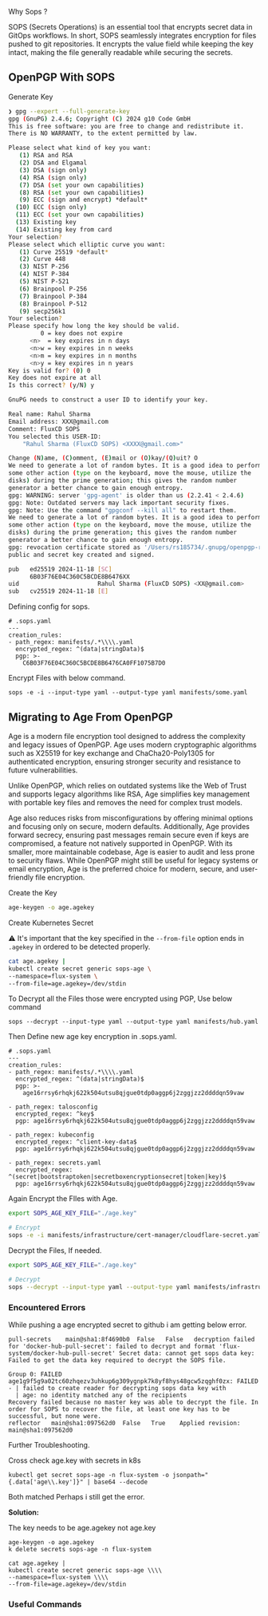 Why Sops ?

SOPS (Secrets Operations) is an essential tool that encrypts secret data in GitOps workflows. In short, SOPS seamlessly integrates encryption for files pushed to git repositories. It encrypts the value field while keeping the key intact, making the file generally readable while securing the secrets.

## OpenPGP With SOPS

Generate Key

```bash
❯ gpg --expert --full-generate-key
gpg (GnuPG) 2.4.6; Copyright (C) 2024 g10 Code GmbH
This is free software: you are free to change and redistribute it.
There is NO WARRANTY, to the extent permitted by law.

Please select what kind of key you want:
   (1) RSA and RSA
   (2) DSA and Elgamal
   (3) DSA (sign only)
   (4) RSA (sign only)
   (7) DSA (set your own capabilities)
   (8) RSA (set your own capabilities)
   (9) ECC (sign and encrypt) *default*
  (10) ECC (sign only)
  (11) ECC (set your own capabilities)
  (13) Existing key
  (14) Existing key from card
Your selection?
Please select which elliptic curve you want:
   (1) Curve 25519 *default*
   (2) Curve 448
   (3) NIST P-256
   (4) NIST P-384
   (5) NIST P-521
   (6) Brainpool P-256
   (7) Brainpool P-384
   (8) Brainpool P-512
   (9) secp256k1
Your selection?
Please specify how long the key should be valid.
         0 = key does not expire
      <n>  = key expires in n days
      <n>w = key expires in n weeks
      <n>m = key expires in n months
      <n>y = key expires in n years
Key is valid for? (0) 0
Key does not expire at all
Is this correct? (y/N) y

GnuPG needs to construct a user ID to identify your key.

Real name: Rahul Sharma
Email address: XXX@gmail.com
Comment: FluxCD SOPS
You selected this USER-ID:
    "Rahul Sharma (FluxCD SOPS) <XXXX@gmail.com>"

Change (N)ame, (C)omment, (E)mail or (O)kay/(Q)uit? O
We need to generate a lot of random bytes. It is a good idea to perform
some other action (type on the keyboard, move the mouse, utilize the
disks) during the prime generation; this gives the random number
generator a better chance to gain enough entropy.
gpg: WARNING: server 'gpg-agent' is older than us (2.2.41 < 2.4.6)
gpg: Note: Outdated servers may lack important security fixes.
gpg: Note: Use the command "gpgconf --kill all" to restart them.
We need to generate a lot of random bytes. It is a good idea to perform
some other action (type on the keyboard, move the mouse, utilize the
disks) during the prime generation; this gives the random number
generator a better chance to gain enough entropy.
gpg: revocation certificate stored as '/Users/rs185734/.gnupg/openpgp-revocs.d/C6B03F76E04C360C5BCDE8B6476XX.rev'
public and secret key created and signed.

pub   ed25519 2024-11-18 [SC]
      6B03F76E04C360C5BCDE8B6476XX
uid                      Rahul Sharma (FluxCD SOPS) <XX@gmail.com>
sub   cv25519 2024-11-18 [E]
```

Defining config for sops.

```
# .sops.yaml
---
creation_rules:
- path_regex: manifests/.*\\\\.yaml
  encrypted_regex: ^(data|stringData)$
  pgp: >-
    C6B03F76E04C360C5BCDE8B6476CA0FF1075B7D0
```

Encrypt Files with below command.

```
sops -e -i --input-type yaml --output-type yaml manifests/some.yaml
```

## Migrating to Age From OpenPGP

Age is a modern file encryption tool designed to address the complexity and legacy issues of OpenPGP. Age uses modern cryptographic algorithms such as X25519 for key exchange and ChaCha20-Poly1305 for authenticated encryption, ensuring stronger security and resistance to future vulnerabilities.

Unlike OpenPGP, which relies on outdated systems like the Web of Trust and supports legacy algorithms like RSA, Age simplifies key management with portable key files and removes the need for complex trust models.

Age also reduces risks from misconfigurations by offering minimal options and focusing only on secure, modern defaults. Additionally, Age provides forward secrecy, ensuring past messages remain secure even if keys are compromised, a feature not natively supported in OpenPGP. With its smaller, more maintainable codebase, Age is easier to audit and less prone to security flaws. While OpenPGP might still be useful for legacy systems or email encryption, Age is the preferred choice for modern, secure, and user-friendly file encryption.

Create the Key

```bash
age-keygen -o age.agekey
```

Create Kubernetes Secret

⚠️ It's important that the key specified in the `--from-file` option ends in `.agekey` in ordered to be detected properly.

```bash
cat age.agekey |
kubectl create secret generic sops-age \
--namespace=flux-system \
--from-file=age.agekey=/dev/stdin
```

To Decrypt all the Files those were encrypted using PGP, Use below command

```
sops --decrypt --input-type yaml --output-type yaml manifests/hub.yaml
```

Then Define new age key encryption in .sops.yaml.

```
# .sops.yaml
---
creation_rules:
- path_regex: manifests/.*\\\\.yaml
  encrypted_regex: ^(data|stringData)$
  pgp: >-
    age16rrsy6rhqkj622k504utsu8qjgue0tdp0aggp6j2zggjzz2ddddqn59vaw

- path_regex: talosconfig
  encrypted_regex: ^key$
  pgp: age16rrsy6rhqkj622k504utsu8qjgue0tdp0aggp6j2zggjzz2ddddqn59vaw

- path_regex: kubeconfig
  encrypted_regex: ^client-key-data$
  pgp: age16rrsy6rhqkj622k504utsu8qjgue0tdp0aggp6j2zggjzz2ddddqn59vaw

- path_regex: secrets.yaml
  encrypted_regex: ^(secret|bootstraptoken|secretboxencryptionsecret|token|key)$
  pgp: age16rrsy6rhqkj622k504utsu8qjgue0tdp0aggp6j2zggjzz2ddddqn59vaw  
```

Again Encrypt the FIles with Age.

```bash
export SOPS_AGE_KEY_FILE="./age.key"

# Encrypt
sops -e -i manifests/infrastructure/cert-manager/cloudflare-secret.yaml
```

Decrypt the Files, If needed.

```bash
export SOPS_AGE_KEY_FILE="./age.key"

# Decrypt
sops --decrypt --input-type yaml --output-type yaml manifests/infrastructure/pull-secrets/docker-hub.yaml
```

### Encountered Errors

While pushing a age encrypted secret to github i am getting below error.

```
pull-secrets	main@sha1:8f4690b0	False	False	decryption failed for 'docker-hub-pull-secret': failed to decrypt and format 'flux-system/docker-hub-pull-secret' Secret data: cannot get sops data key: Failed to get the data key required to decrypt the SOPS file.

Group 0: FAILED
age1g9f5g9a02tc60zhqezv3uhkup6g309ygnpk7k8yf8hys48gcw5zqghf0zx: FAILED
- | failed to create reader for decrypting sops data key with
  | age: no identity matched any of the recipients
Recovery failed because no master key was able to decrypt the file. In order for SOPS to recover the file, at least one key has to be successful, but none were.
reflector	main@sha1:097562d0	False	True	Applied revision: main@sha1:097562d0
```

Further Troubleshooting.

Cross check age.key with secrets in k8s

```
kubectl get secret sops-age -n flux-system -o jsonpath="{.data['age\\.key']}" | base64 --decode
```

Both matched Perhaps i still get the error.

**Solution:**

The key needs to be age.agekey not age.key

```
age-keygen -o age.agekey
k delete secrets sops-age -n flux-system

cat age.agekey |
kubectl create secret generic sops-age \\\\
--namespace=flux-system \\\\
--from-file=age.agekey=/dev/stdin
```


### Useful Commands